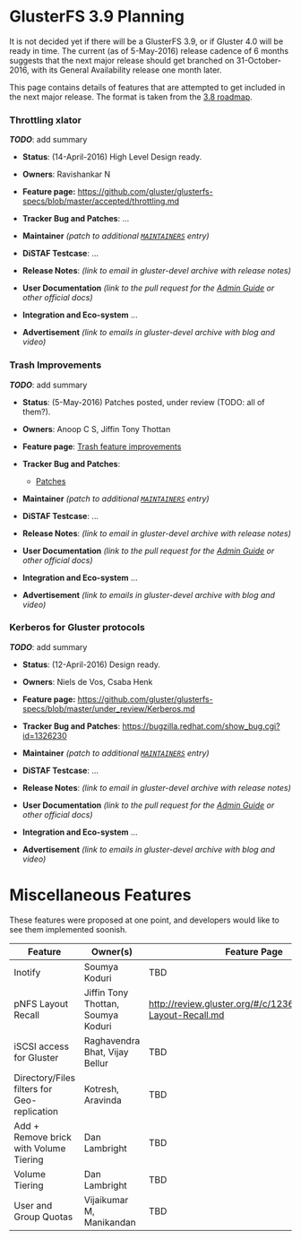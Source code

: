 # GlusterFS 3.9 Planning

It is not decided yet if there will be a GlusterFS 3.9, or if Gluster 4.0 will
be ready in time. The current (as of 5-May-2016) release cadence of 6 months
suggests that the next major release should get branched on 31-October-2016,
with its General Availability release one month later.

This page contains details of features that are attempted to get included in
the next major release. The format is taken from the [3.8 roadmap](../3.8/).


### Throttling xlator
***TODO***: add summary

* **Status**:
  (14-April-2016) High Level Design ready.

* **Owners**:
  Ravishankar N

* **Feature page:**
  <https://github.com/gluster/glusterfs-specs/blob/master/accepted/throttling.md>

* **Tracker Bug and Patches**:
  ...

* **Maintainer**
  *(patch to additional [`MAINTAINERS`][MAINTAINERS] entry)*

* **DiSTAF Testcase**:
  ...

* **Release Notes**:
  *(link to email in gluster-devel archive with release notes)*

* **User Documentation**
  *(link to the pull request for the [Admin Guide] or other official docs)*

* **Integration and Eco-system**
  ...

* **Advertisement**
  *(link to emails in gluster-devel archive with blog and video)*


### Trash Improvements
***TODO***: add summary

* **Status**:
  (5-May-2016) Patches posted, under review (TODO: all of them?).

* **Owners**:
  Anoop C S, Jiffin Tony Thottan

* **Feature page**:
  [Trash feature
  improvements](https://github.com/gluster/glusterfs-specs/blob/master/accepted/Trash-Improvements.md)

* **Tracker Bug and Patches**:
  * [Patches](http://review.gluster.org/#/q/topic:bug-1264849+OR+topic:bug-1264847+OR+topic:bug-1264853+OR+topic:bug-1264857)

* **Maintainer**
  *(patch to additional [`MAINTAINERS`][MAINTAINERS] entry)*

* **DiSTAF Testcase**:
  ...

* **Release Notes**:
  *(link to email in gluster-devel archive with release notes)*

* **User Documentation**
  *(link to the pull request for the [Admin Guide] or other official docs)*

* **Integration and Eco-system**
  ...

* **Advertisement**
  *(link to emails in gluster-devel archive with blog and video)*


### Kerberos for Gluster protocols
***TODO***: add summary

* **Status**:
  (12-April-2016) Design ready.

* **Owners**:
  Niels de Vos, Csaba Henk

* **Feature page:**
  <https://github.com/gluster/glusterfs-specs/blob/master/under_review/Kerberos.md>

* **Tracker Bug and Patches**:
  <https://bugzilla.redhat.com/show_bug.cgi?id=1326230>

* **Maintainer**
  *(patch to additional [`MAINTAINERS`][MAINTAINERS] entry)*

* **DiSTAF Testcase**:
  ...

* **Release Notes**:
  *(link to email in gluster-devel archive with release notes)*

* **User Documentation**
  *(link to the pull request for the [Admin Guide] or other official docs)*

* **Integration and Eco-system**
  ...

* **Advertisement**
  *(link to emails in gluster-devel archive with blog and video)*


# Miscellaneous Features

These features were proposed at one point, and developers would like to see
them implemented soonish.

Feature                                     | Owner(s)                           | Feature Page |
--------------------------------------------|------------------------------------|--------------|
Inotify                                     | Soumya Koduri                      | TBD          |
pNFS Layout Recall                          | Jiffin Tony Thottan, Soumya Koduri | <http://review.gluster.org/#/c/12367/3/wip/pNFS-Layout-Recall.md> |
iSCSI access for Gluster                    | Raghavendra Bhat, Vijay Bellur     | TBD          |
Directory/Files filters for Geo-replication | Kotresh, Aravinda                  | TBD          |
Add + Remove brick with Volume Tiering      | Dan Lambright                      | TBD          |
Volume Tiering                              | Dan Lambright                      | TBD          |
User and Group Quotas                       | Vijaikumar M, Manikandan           | TBD          |


[Admin Guide]: ...
[MAINTAINERS]: https://github.com/gluster/glusterfs/blob/master/MAINTAINERS
[Richacls]: http://www.bestbits.at/richacl/
[Storhaug]: https://github.com/linux-ha-storage/storhaug
